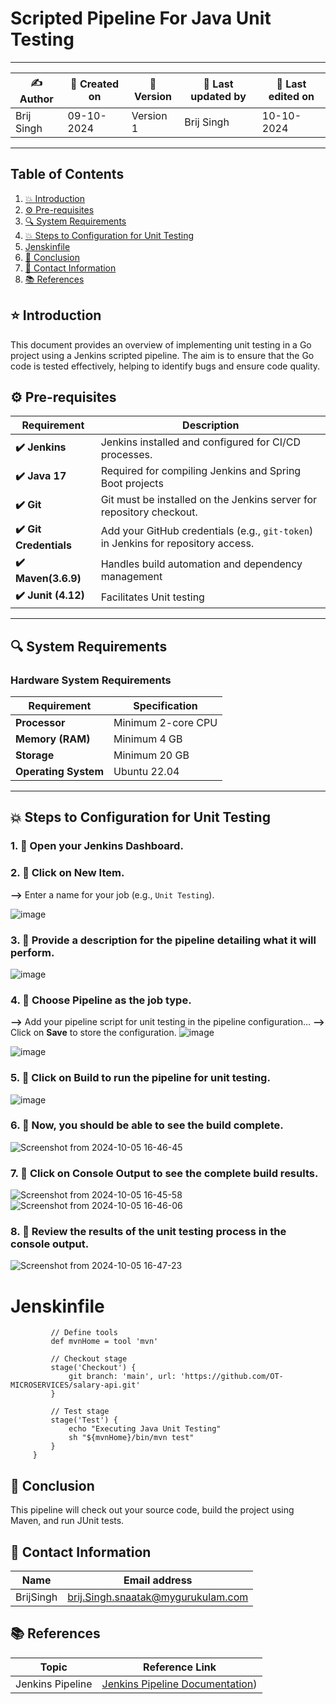 
# Scripted Pipeline For Java Unit Testing

---

| ✍ Author      | 📅 Created on  | 📌 Version    | 📝 Last updated by | 📅 Last edited on |
|---------------|----------------|---------------|-------------------|-------------------|
| Brij Singh    | 09-10-2024     | Version 1     | Brij Singh            | 10-10-2024        |

---

## Table of Contents
1. [💥 Introduction](#-introduction)
2. [⚙️ Pre-requisites](#-pre-requisites)
3. [🔍 System Requirements](#-system-requirements)
4. [💥 Steps to Configuration for Unit Testing](#-steps-to-configuration-for-unit-testing)
5. [Jenskinfile](#jenkinsfile)
6. [📛 Conclusion](#-conclusion)
7. [📧 Contact Information](#-contact-information)
8. [📚 References](#-references)

## ⭐ Introduction
This document provides an overview of implementing unit testing in a Go project using a Jenkins scripted pipeline. The aim is to ensure that the Go code is tested effectively, helping to identify bugs and ensure code quality.

## ⚙️ Pre-requisites

| Requirement          | Description                                                                 |
|----------------------|-----------------------------------------------------------------------------|
| **✔️ Jenkins**          | Jenkins installed and configured for CI/CD processes.                       |
| **✔️ Java 17**               | Required for compiling Jenkins and Spring Boot projects            |
| **✔️ Git**              | Git must be installed on the Jenkins server for repository checkout.        |
| **✔️ Git Credentials**  | Add your GitHub credentials (e.g., `git-token`) in Jenkins for repository access. |
|**✔️ Maven(3.6.9)**|Handles build automation and dependency management|
|**✔️ Junit (4.12)**|Facilitates Unit testing|

---

## 🔍 System Requirements

### Hardware System Requirements

| Requirement          | Specification                                                     |
|----------------------|-------------------------------------------------------------------|
| **Processor**        | Minimum 2-core CPU                                               |
| **Memory (RAM)**     | Minimum 4 GB                                                     |
| **Storage**          | Minimum 20 GB                                                    |
| **Operating System** | Ubuntu 22.04                                                    |

---

## 💥 Steps to Configuration for Unit Testing

### 1. 🚀 Open your Jenkins Dashboard.

### 2. 🚀 Click on **New Item**. 
**-->** Enter a name for your job (e.g., `Unit Testing`).

![image](https://github.com/user-attachments/assets/e388d316-a672-44cf-821e-7fed3f91bfd5)


### 3. 🚀 Provide a description for the pipeline detailing what it will perform.
![image](https://github.com/user-attachments/assets/d2f8884e-de9a-4056-a54d-801718257f82)


### 4. 🚀 Choose **Pipeline** as the job type. 
**-->** Add your pipeline script for unit testing in the pipeline configuration... 
**-->** Click on **Save** to store the configuration.
![image](https://github.com/user-attachments/assets/e0c0d9d0-f0d1-4986-af37-e1f990d4e7ce)


![image](https://github.com/user-attachments/assets/659fea5d-e591-4caa-9393-0d7f08e56385)


### 5. 🚀 Click on **Build** to run the pipeline for unit testing.
![image](https://github.com/user-attachments/assets/29acad30-12a6-4a9a-858e-11c70e5f089e)


### 6. 🚀 Now, you should be able to see the build complete.
![Screenshot from 2024-10-05 16-46-45](https://github.com/user-attachments/assets/56ead5a2-e956-4aba-8643-48c91018c420)

### 7. 🚀 Click on **Console Output** to see the complete build results.
![Screenshot from 2024-10-05 16-45-58](https://github.com/user-attachments/assets/fba85534-e64b-4c33-bb79-7dc8223aeb25)
![Screenshot from 2024-10-05 16-46-06](https://github.com/user-attachments/assets/beb22ec8-12ce-4a1b-a8f3-a55625faa6b1)


### 8. 🚀 Review the results of the unit testing process in the console output.
![Screenshot from 2024-10-05 16-47-23](https://github.com/user-attachments/assets/bc3a7d99-0190-4390-8480-ce501a7fafc4)

# Jenskinfile

```node {
         // Define tools
         def mvnHome = tool 'mvn'
     
         // Checkout stage
         stage('Checkout') {
             git branch: 'main', url: 'https://github.com/OT-MICROSERVICES/salary-api.git'
         }
     
         // Test stage
         stage('Test') {
             echo "Executing Java Unit Testing"
             sh "${mvnHome}/bin/mvn test"
         }
     }

```

## 📛 Conclusion
This pipeline will check out your source code, build the project using Maven, and run JUnit tests.

## 📧 Contact Information

| Name       | Email address                     |
|------------|-----------------------------------|
| BrijSingh | brij.Singh.snaatak@mygurukulam.com |

## 📚 References

| Topic                   | Reference Link                       |
|-------------------------|-------------------------------------|
| Jenkins Pipeline             | [Jenkins Pipeline Documentation](https://www.jenkins.io/doc/book/pipeline/)) |


